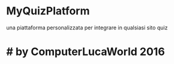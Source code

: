# MyQuizPlatform
una piattaforma personalizzata per integrare in qualsiasi sito quiz
# # by ComputerLucaWorld 2016

